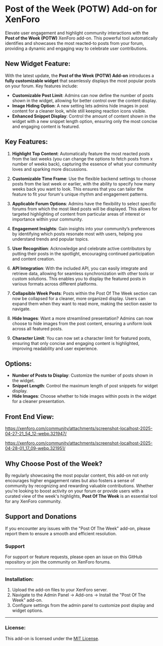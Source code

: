 # Post of the Week (POTW) Add-on for XenForo

Elevate user engagement and highlight community interactions with the **Post of the Week (POTW)** XenForo add-on. This powerful tool automatically identifies and showcases the most reacted-to posts from your forum, providing a dynamic and engaging way to celebrate user contributions.

## New Widget Feature:

With the latest update, the **Post of the Week (POTW) Add-on** introduces a **fully customizable widget** that seamlessly displays the most popular posts on your forum. Key features include:

* **Customizable Post Limit**: Admins can now define the number of posts shown in the widget, allowing for better control over the content display.
* **Image Hiding Option**: A new setting lets admins hide images in post content for a cleaner look, while still keeping reaction icons visible.
* **Enhanced Snippet Display**: Control the amount of content shown in the widget with a new snippet length option, ensuring only the most concise and engaging content is featured.

## Key Features:

1. **Highlight Top Content**: Automatically feature the most reacted posts from the last weeks (you can change the options to fetch posts from x number of weeks back), capturing the essence of what your community loves and sparking more discussions.

2. **Customizable Time Frame**: Use the flexible backend settings to choose posts from the last week or earlier, with the ability to specify how many weeks back you want to look. This ensures that you can tailor the feature to fit your forum's unique rhythm and engagement patterns.

3. **Applicable Forum Options**: Admins have the flexibility to select specific forums from which the most liked posts will be displayed. This allows for targeted highlighting of content from particular areas of interest or importance within your community.

4. **Engagement Insights**: Gain insights into your community’s preferences by identifying which posts resonate most with users, helping you understand trends and popular topics.

5. **User Recognition**: Acknowledge and celebrate active contributors by putting their posts in the spotlight, encouraging continued participation and content creation.

6. **API Integration**: With the included API, you can easily integrate and retrieve data, allowing for seamless synchronization with other tools or custom solutions. This enables you to display the featured posts in various formats across different platforms.

7. **Collapsible Week Posts**: Posts within the Post Of The Week section can now be collapsed for a cleaner, more organized display. Users can expand them when they want to read more, making the section easier to navigate.

8. **Hide Images**: Want a more streamlined presentation? Admins can now choose to hide images from the post content, ensuring a uniform look across all featured posts.

9. **Character Limit**: You can now set a character limit for featured posts, ensuring that only concise and engaging content is highlighted, improving readability and user experience.

## Options:

* **Number of Posts to Display**: Customize the number of posts shown in the widget.
* **Snippet Length**: Control the maximum length of post snippets for widget display.
* **Hide Images**: Choose whether to hide images within posts in the widget for a cleaner presentation.

## Front End View:

https://xenforo.com/community/attachments/screenshot-localhost-2025-04-27-21_54_12-webp.321947/

https://xenforo.com/community/attachments/screenshot-localhost-2025-04-28-01_17_09-webp.321951/

## Why Choose Post of the Week?

By regularly showcasing the most popular content, this add-on not only encourages higher engagement rates but also fosters a sense of community by recognizing and rewarding valuable contributions. Whether you're looking to boost activity on your forum or provide users with a curated view of the week's highlights, **Post Of The Week** is an essential tool for any XenForo community.

## Support and Donations

If you encounter any issues with the "Post Of The Week" add-on, please report them to ensure a smooth and efficient resolution.

### **Support**

For support or feature requests, please open an issue on this GitHub repository or join the community on XenForo forums.

---

### Installation:

1. Upload the add-on files to your XenForo server.
2. Navigate to the Admin Panel → Add-ons → Install the "Post Of The Week" add-on.
3. Configure settings from the admin panel to customize post display and widget options.

---

### License:

This add-on is licensed under the [MIT License](LICENSE).
